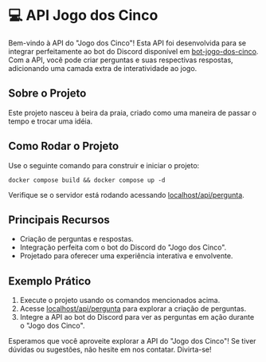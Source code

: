 # :computer: API Jogo dos Cinco

Bem-vindo à API do "Jogo dos Cinco"! Esta API foi desenvolvida para se integrar perfeitamente ao bot do Discord
disponível em [bot-jogo-dos-cinco](https://github.com/LuigiTaka/bot-jogo-dos-cinco). Com a API, você pode criar
perguntas e suas respectivas respostas, adicionando uma camada extra de interatividade ao jogo.

## Sobre o Projeto

Este projeto nasceu à beira da praia, criado como uma maneira de passar o tempo e trocar uma idéia.

## Como Rodar o Projeto

Use o seguinte comando para construir e iniciar o projeto:

```shell
docker compose build && docker compose up -d
```

Verifique se o servidor está rodando acessando [localhost/api/pergunta](http://localhost/api/pergunta).

## Principais Recursos

- Criação de perguntas e respostas.
- Integração perfeita com o bot do Discord do "Jogo dos Cinco".
- Projetado para oferecer uma experiência interativa e envolvente.

## Exemplo Prático

1. Execute o projeto usando os comandos mencionados acima.
2. Acesse [localhost/api/pergunta](http://localhost/api/pergunta) para explorar a criação de perguntas.
3. Integre a API ao bot do Discord para ver as perguntas em ação durante o "Jogo dos Cinco".

Esperamos que você aproveite explorar a API do "Jogo dos Cinco"! Se tiver dúvidas ou sugestões, não hesite em nos
contatar. Divirta-se!